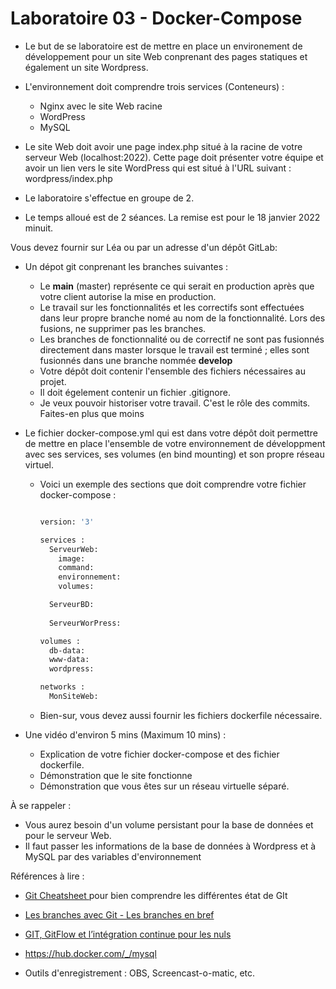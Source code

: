 # Laboratoire 03 - Docker-Compose


 - Le but de se laboratoire est de mettre en place un environement de développement pour un site Web conprenant des pages statiques et également un site Wordpress.
 - L'environnement doit comprendre trois services (Conteneurs) :
     - Nginx avec le site Web racine
     - WordPress 
     - MySQL
  - Le site Web doit avoir une page index.php situé à la racine de votre serveur Web (localhost:2022). Cette page doit présenter votre équipe et avoir un lien vers le site WordPress qui est situé à l'URL suivant : wordpress/index.php

- Le laboratoire s'effectue en groupe de 2.

 - Le temps alloué est de 2 séances. La remise est pour le 18 janvier 2022 minuit.

Vous devez fournir sur Léa ou par un adresse d'un dépôt GitLab:

- Un dépot git conprenant les branches suivantes : 
    - Le **main** (master) représente ce qui serait en production après que votre client autorise la mise en production.
    - Le travail sur les fonctionnalités et les correctifs sont effectuées dans leur propre branche nomé au nom de la fonctionnalité. Lors des fusions, ne supprimer pas les branches.
    - Les branches de fonctionnalité ou de correctif ne sont pas fusionnés directement dans master lorsque le travail est terminé ; elles sont fusionnés dans une branche nommée **develop**
    - Votre dépôt doit contenir l'ensemble des fichiers nécessaires au projet.
    - Il doit égelement contenir un fichier .gitignore.
    - Je veux pouvoir historiser votre travail. C'est le rôle des commits. Faites-en plus que moins 
    
- Le fichier docker-compose.yml qui est dans votre dépôt doit permettre de mettre en place l'ensemble de votre environnement de développment avec ses services, ses volumes (en bind mounting) et son propre réseau virtuel.
    - Voici un exemple des sections que doit comprendre votre fichier docker-compose :
        ```Dockerfile

        version: '3'
        
        services :
          ServeurWeb:
            image:
            command:
            environnement:
            volumes: 
        
          ServeurBD:
         
          ServeurWorPress:

        volumes :
          db-data: 
          www-data:
          wordpress:

        networks :
          MonSiteWeb:
        ```
    - Bien-sur, vous devez aussi fournir les fichiers dockerfile nécessaire.
    
- Une vidéo d'environ 5 mins (Maximum 10 mins) :
  - Explication de votre fichier docker-compose et des fichier dockerfile.
  - Démonstration que le site fonctionne
  - Démonstration que vous êtes sur un réseau virtuelle séparé.
  

À se rappeler :

- Vous aurez besoin d'un volume persistant pour la base de données et pour le serveur Web.
- Il faut passer les informations de la base de données à Wordpress et à MySQL par des variables d'environnement


Références à lire :

- [Git Cheatsheet ](https://ndpsoftware.com/git-cheatsheet.html#loc=local_repo;)pour bien comprendre les différentes état de GIt
- [Les branches avec Git - Les branches en bref](https://git-scm.com/book/fr/v2/Les-branches-avec-Git-Les-branches-en-bref)
- [GIT, GitFlow et l’intégration continue pour les nuls](https://jp-lambert.me/git-gitflow-et-lint%C3%A9gration-continue-pour-les-nuls-a0b2f0b7c788)

- https://hub.docker.com/_/mysql
- Outils d'enregistrement : OBS, Screencast-o-matic, etc.

